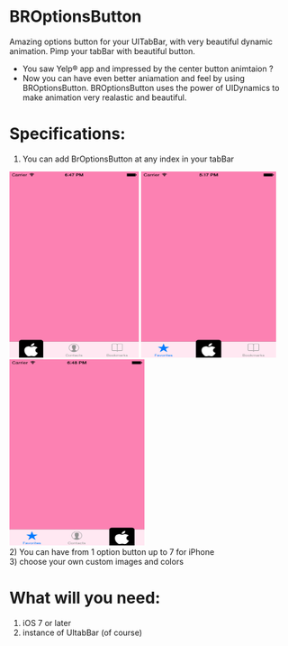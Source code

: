 BROptionsButton
===============

Amazing options button for your UITabBar, with very beautiful dynamic animation. Pimp your tabBar with beautiful button. <br>
- You saw Yelp® app and impressed by the center button animtaion ? <br>
- Now you can have even better aniamation and feel by using BROptionsButton. BROptionsButton uses the power of UIDynamics to make animation very realastic and beautiful. <br>

Specifications: 
===============
1) You can add BrOptionsButton at any index in your tabBar <br>
<img src="https://raw.githubusercontent.com/BasheerSience/BROptionsButton/master/screenShot_anyLocation/iOS%20Simulator%20Screen%20shot%20Mar%2024,%202014,%206.47.47%20PM.png" alt="left" height="330" width="230" >

<img src="https://raw.githubusercontent.com/BasheerSience/BROptionsButton/master/screenShot_anyLocation/iOS%20Simulator%20Screen%20shot%20Mar%2024,%202014,%205.17.42%20PM.png" alt="center" height="330" width="240" > 

<img src="https://raw.githubusercontent.com/BasheerSience/BROptionsButton/master/screenShot_anyLocation/iOS%20Simulator%20Screen%20shot%20Mar%2024,%202014,%206.48.01%20PM.png" alt="right" height="330" width="240" > 
<br>
2) You can have from 1 option button up to 7 for iPhone <br>
3) choose your own custom images and colors <br>

What will you need:
==================
1) iOS 7 or later 
2) instance of UItabBar (of course)

